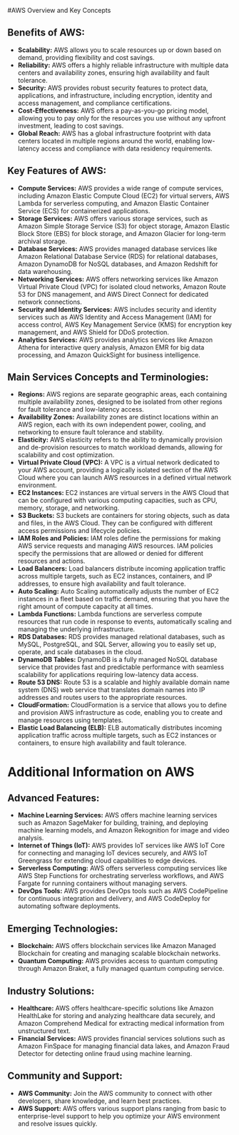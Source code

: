 #AWS Overview and Key Concepts

## Benefits of AWS:
- **Scalability:** AWS allows you to scale resources up or down based on demand, providing flexibility and cost savings.
- **Reliability:** AWS offers a highly reliable infrastructure with multiple data centers and availability zones, ensuring high availability and fault tolerance.
- **Security:** AWS provides robust security features to protect data, applications, and infrastructure, including encryption, identity and access management, and compliance certifications.
- **Cost-Effectiveness:** AWS offers a pay-as-you-go pricing model, allowing you to pay only for the resources you use without any upfront investment, leading to cost savings.
- **Global Reach:** AWS has a global infrastructure footprint with data centers located in multiple regions around the world, enabling low-latency access and compliance with data residency requirements.

## Key Features of AWS:
- **Compute Services:** AWS provides a wide range of compute services, including Amazon Elastic Compute Cloud (EC2) for virtual servers, AWS Lambda for serverless computing, and Amazon Elastic Container Service (ECS) for containerized applications.
- **Storage Services:** AWS offers various storage services, such as Amazon Simple Storage Service (S3) for object storage, Amazon Elastic Block Store (EBS) for block storage, and Amazon Glacier for long-term archival storage.
- **Database Services:** AWS provides managed database services like Amazon Relational Database Service (RDS) for relational databases, Amazon DynamoDB for NoSQL databases, and Amazon Redshift for data warehousing.
- **Networking Services:** AWS offers networking services like Amazon Virtual Private Cloud (VPC) for isolated cloud networks, Amazon Route 53 for DNS management, and AWS Direct Connect for dedicated network connections.
- **Security and Identity Services:** AWS includes security and identity services such as AWS Identity and Access Management (IAM) for access control, AWS Key Management Service (KMS) for encryption key management, and AWS Shield for DDoS protection.
- **Analytics Services:** AWS provides analytics services like Amazon Athena for interactive query analysis, Amazon EMR for big data processing, and Amazon QuickSight for business intelligence.

## Main Services Concepts and Terminologies:
- **Regions:** AWS regions are separate geographic areas, each containing multiple availability zones, designed to be isolated from other regions for fault tolerance and low-latency access.
- **Availability Zones:** Availability zones are distinct locations within an AWS region, each with its own independent power, cooling, and networking to ensure fault tolerance and stability.
- **Elasticity:** AWS elasticity refers to the ability to dynamically provision and de-provision resources to match workload demands, allowing for scalability and cost optimization.
- **Virtual Private Cloud (VPC):** A VPC is a virtual network dedicated to your AWS account, providing a logically isolated section of the AWS Cloud where you can launch AWS resources in a defined virtual network environment.
- **EC2 Instances:** EC2 instances are virtual servers in the AWS Cloud that can be configured with various computing capacities, such as CPU, memory, storage, and networking.
- **S3 Buckets:** S3 buckets are containers for storing objects, such as data and files, in the AWS Cloud. They can be configured with different access permissions and lifecycle policies.
- **IAM Roles and Policies:** IAM roles define the permissions for making AWS service requests and managing AWS resources. IAM policies specify the permissions that are allowed or denied for different resources and actions.
- **Load Balancers:** Load balancers distribute incoming application traffic across multiple targets, such as EC2 instances, containers, and IP addresses, to ensure high availability and fault tolerance.
- **Auto Scaling:** Auto Scaling automatically adjusts the number of EC2 instances in a fleet based on traffic demand, ensuring that you have the right amount of compute capacity at all times.
- **Lambda Functions:** Lambda functions are serverless compute resources that run code in response to events, automatically scaling and managing the underlying infrastructure.
- **RDS Databases:** RDS provides managed relational databases, such as MySQL, PostgreSQL, and SQL Server, allowing you to easily set up, operate, and scale databases in the cloud.
- **DynamoDB Tables:** DynamoDB is a fully managed NoSQL database service that provides fast and predictable performance with seamless scalability for applications requiring low-latency data access.
- **Route 53 DNS:** Route 53 is a scalable and highly available domain name system (DNS) web service that translates domain names into IP addresses and routes users to the appropriate resources.
- **CloudFormation:** CloudFormation is a service that allows you to define and provision AWS infrastructure as code, enabling you to create and manage resources using templates.
- **Elastic Load Balancing (ELB):** ELB automatically distributes incoming application traffic across multiple targets, such as EC2 instances or containers, to ensure high availability and fault tolerance.

# Additional Information on AWS

## Advanced Features:
- **Machine Learning Services:** AWS offers machine learning services such as Amazon SageMaker for building, training, and deploying machine learning models, and Amazon Rekognition for image and video analysis.
- **Internet of Things (IoT):** AWS provides IoT services like AWS IoT Core for connecting and managing IoT devices securely, and AWS IoT Greengrass for extending cloud capabilities to edge devices.
- **Serverless Computing:** AWS offers serverless computing services like AWS Step Functions for orchestrating serverless workflows, and AWS Fargate for running containers without managing servers.
- **DevOps Tools:** AWS provides DevOps tools such as AWS CodePipeline for continuous integration and delivery, and AWS CodeDeploy for automating software deployments.

## Emerging Technologies:
- **Blockchain:** AWS offers blockchain services like Amazon Managed Blockchain for creating and managing scalable blockchain networks.
- **Quantum Computing:** AWS provides access to quantum computing through Amazon Braket, a fully managed quantum computing service.

## Industry Solutions:
- **Healthcare:** AWS offers healthcare-specific solutions like Amazon HealthLake for storing and analyzing healthcare data securely, and Amazon Comprehend Medical for extracting medical information from unstructured text.
- **Financial Services:** AWS provides financial services solutions such as Amazon FinSpace for managing financial data lakes, and Amazon Fraud Detector for detecting online fraud using machine learning.

## Community and Support:
- **AWS Community:** Join the AWS community to connect with other developers, share knowledge, and learn best practices.
- **AWS Support:** AWS offers various support plans ranging from basic to enterprise-level support to help you optimize your AWS environment and resolve issues quickly.
